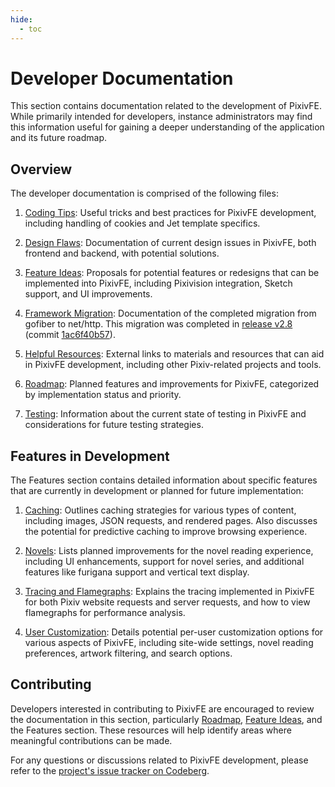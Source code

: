 ```yaml
---
hide:
  - toc
---
```


# Developer Documentation

This section contains documentation related to the development of PixivFE. While primarily intended for developers, instance administrators may find this information useful for gaining a deeper understanding of the application and its future roadmap.

## Overview

The developer documentation is comprised of the following files:

1. [Coding Tips](coding-tips.md): Useful tricks and best practices for PixivFE development, including handling of cookies and Jet template specifics.

2. [Design Flaws](design-flaws.md): Documentation of current design issues in PixivFE, both frontend and backend, with potential solutions.

3. [Feature Ideas](feature-ideas.md): Proposals for potential features or redesigns that can be implemented into PixivFE, including Pixivision integration, Sketch support, and UI improvements.

4. [Framework Migration](framework-migration.md): Documentation of the completed migration from gofiber to net/http. This migration was completed in [release v2.8](https://codeberg.org/VnPower/PixivFE/src/tag/v2.8) (commit [1ac6f40b57](https://codeberg.org/VnPower/PixivFE/src/commit/1ac6f40b57608b1576d9e812698e95958c91c626)).

5. [Helpful Resources](helpful-resources.md): External links to materials and resources that can aid in PixivFE development, including other Pixiv-related projects and tools.

6. [Roadmap](roadmap.md): Planned features and improvements for PixivFE, categorized by implementation status and priority.

7. [Testing](testing.md): Information about the current state of testing in PixivFE and considerations for future testing strategies.

## Features in Development

The Features section contains detailed information about specific features that are currently in development or planned for future implementation:

1. [Caching](features/caching.md): Outlines caching strategies for various types of content, including images, JSON requests, and rendered pages. Also discusses the potential for predictive caching to improve browsing experience.

2. [Novels](features/novels.md): Lists planned improvements for the novel reading experience, including UI enhancements, support for novel series, and additional features like furigana support and vertical text display.

3. [Tracing and Flamegraphs](features/tracing-flamegraph.md): Explains the tracing implemented in PixivFE for both Pixiv website requests and server requests, and how to view flamegraphs for performance analysis.

4. [User Customization](features/user-customization.md): Details potential per-user customization options for various aspects of PixivFE, including site-wide settings, novel reading preferences, artwork filtering, and search options.

## Contributing

Developers interested in contributing to PixivFE are encouraged to review the documentation in this section, particularly [Roadmap](roadmap.md), [Feature Ideas](feature-ideas.md), and the Features section. These resources will help identify areas where meaningful contributions can be made.

For any questions or discussions related to PixivFE development, please refer to the [project's issue tracker on Codeberg](https://codeberg.org/VnPower/PixivFE/issues).
